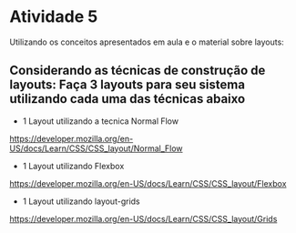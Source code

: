 
# Atividade 5 

Utilizando os conceitos apresentados em aula e o material sobre layouts:

## Considerando as técnicas de construção de layouts: Faça 3 layouts  para seu sistema utilizando cada uma das técnicas abaixo

- 1 Layout utilizando a tecnica Normal Flow

https://developer.mozilla.org/en-US/docs/Learn/CSS/CSS_layout/Normal_Flow

- 1 Layout utilizando Flexbox

https://developer.mozilla.org/en-US/docs/Learn/CSS/CSS_layout/Flexbox

- 1 Layout utilizando layout-grids

https://developer.mozilla.org/en-US/docs/Learn/CSS/CSS_layout/Grids

